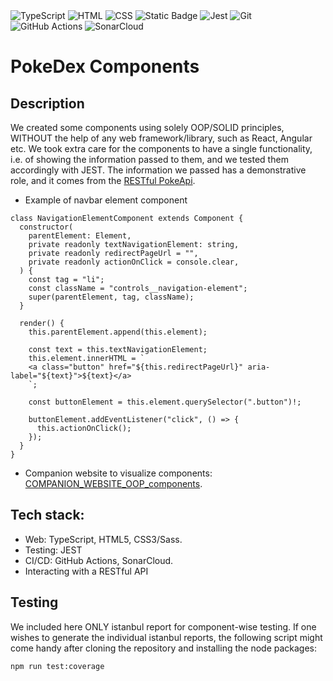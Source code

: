 <div>
<img src="https://img.shields.io/badge/TypeScript-3178C6?style=flat&logo=typescript&logoColor=white&labelColor=3178C6" alt="TypeScript" />
<img src="https://img.shields.io/badge/HTML-E34F26?style=flat&logo=html5&logoColor=white&labelColor=E34F26" alt="HTML" />
  <img src="https://img.shields.io/badge/CSS-1572B6?style=flat&logo=css3&logoColor=white&labelColor=1572B6" alt="CSS" />
<img alt="Static Badge" src="https://img.shields.io/badge/Sass-%23fadadd?style=flat&logo=Sass&labelColor=%23fadadd&color=%23fadadd">
<img src="https://img.shields.io/badge/Jest-C21325?style=flat&logo=jest&logoColor=white&labelColor=C21325" alt="Jest" />
<img src="https://img.shields.io/badge/Git-F05032?style=flat&logo=git&logoColor=white&labelColor=F05032" alt="Git" />
<img src="https://img.shields.io/badge/GitHub_Actions-2088FF?style=flat&logo=github-actions&logoColor=white&labelColor=2088FF" alt="GitHub Actions" />
<img src="https://img.shields.io/badge/SonarCloud-4E9BCD?style=flat&logo=sonarcloud&logoColor=white&labelColor=4E9BCD" alt="SonarCloud" />
</div>

# PokeDex Components

## Description
We created some components using solely OOP/SOLID principles, WITHOUT the help of any web framework/library, such as React, Angular etc. We took extra care for the components to have a single functionality, i.e. of showing the information passed to them, and we tested them accordingly with JEST. The information we passed has a demonstrative role, and it comes from the  [RESTful PokeApi](https://pokeapi.co/).

* Example of navbar element component
```
class NavigationElementComponent extends Component {
  constructor(
    parentElement: Element,
    private readonly textNavigationElement: string,
    private readonly redirectPageUrl = "",
    private readonly actionOnClick = console.clear,
  ) {
    const tag = "li";
    const className = "controls__navigation-element";
    super(parentElement, tag, className);
  }

  render() {
    this.parentElement.append(this.element);
    
    const text = this.textNavigationElement;
    this.element.innerHTML = `
    <a class="button" href="${this.redirectPageUrl}" aria-label="${text}">${text}</a>
    `;

    const buttonElement = this.element.querySelector(".button")!;

    buttonElement.addEventListener("click", () => {
      this.actionOnClick();
    });
  }
}
``` 

* Companion website to visualize components: [COMPANION_WEBSITE_OOP_components](https://oop-components-testing-ofq15ebub-vladimirrotariu.vercel.app/).

## Tech stack:
* Web: TypeScript, HTML5, CSS3/Sass.
* Testing: JEST
* CI/CD: GitHub Actions, SonarCloud.
* Interacting with a RESTful API
## Testing
We included here ONLY istanbul report for component-wise testing. If one wishes to generate the individual istanbul reports, the following script might come handy after cloning the repository and installing the node packages:
```
npm run test:coverage

```
